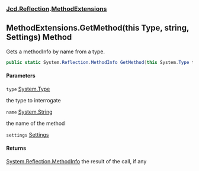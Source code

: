 ### [Jcd.Reflection](Jcd.Reflection.md 'Jcd.Reflection').[MethodExtensions](MethodExtensions.md 'Jcd.Reflection.MethodExtensions')

## MethodExtensions.GetMethod(this Type, string, Settings) Method

Gets a methodInfo by name from a type.

```csharp
public static System.Reflection.MethodInfo GetMethod(this System.Type type, string name, Jcd.Reflection.MethodInfoEnumerator.Settings settings);
```
#### Parameters

<a name='Jcd.Reflection.MethodExtensions.GetMethod(thisSystem.Type,string,Jcd.Reflection.MethodInfoEnumerator.Settings).type'></a>

`type` [System.Type](https://docs.microsoft.com/en-us/dotnet/api/System.Type 'System.Type')

the type to interrogate

<a name='Jcd.Reflection.MethodExtensions.GetMethod(thisSystem.Type,string,Jcd.Reflection.MethodInfoEnumerator.Settings).name'></a>

`name` [System.String](https://docs.microsoft.com/en-us/dotnet/api/System.String 'System.String')

the name of the method

<a name='Jcd.Reflection.MethodExtensions.GetMethod(thisSystem.Type,string,Jcd.Reflection.MethodInfoEnumerator.Settings).settings'></a>

`settings` [Settings](MethodInfoEnumerator.Settings.md 'Jcd.Reflection.MethodInfoEnumerator.Settings')

#### Returns
[System.Reflection.MethodInfo](https://docs.microsoft.com/en-us/dotnet/api/System.Reflection.MethodInfo 'System.Reflection.MethodInfo')
the result of the call, if any